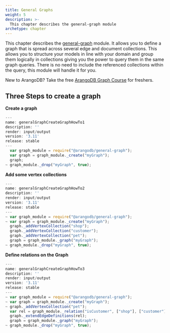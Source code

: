 ```yaml
---
title: General Graphs
weight: 5
description: >-
  This chapter describes the general-graph module
archetype: chapter
---
```

This chapter describes the [general-graph](../_index.md) module.
It allows you to define a graph that is spread across several edge and document collections.
This allows you to structure your models in line with your domain and group them logically in collections giving you the power to query them in the same graph queries.
There is no need to include the referenced collections within the query, this module will handle it for you.

New to ArangoDB? Take the free
[ArangoDB Graph Course](https://www.arangodb.com/arangodb-graph-course)
for freshers.

## Three Steps to create a graph

**Create a graph**

```js
---
name: generalGraphCreateGraphHowTo1
description: ''
render: input/output
version: '3.11'
release: stable
---
  var graph_module = require("@arangodb/general-graph");
  var graph = graph_module._create("myGraph");
  graph;
~ graph_module._drop("myGraph", true);
```

**Add some vertex collections**

```js
---
name: generalGraphCreateGraphHowTo2
description: ''
render: input/output
version: '3.11'
release: stable
---
~ var graph_module = require("@arangodb/general-graph");
~ var graph = graph_module._create("myGraph");
  graph._addVertexCollection("shop");
  graph._addVertexCollection("customer");
  graph._addVertexCollection("pet");
  graph = graph_module._graph("myGraph");
~ graph_module._drop("myGraph", true);
```

**Define relations on the Graph**

```js
---
name: generalGraphCreateGraphHowTo3
description: ''
render: input/output
version: '3.11'
release: stable
---
~ var graph_module = require("@arangodb/general-graph");
~ var graph = graph_module._create("myGraph");
~ graph._addVertexCollection("pet");
  var rel = graph_module._relation("isCustomer", ["shop"], ["customer"]);
  graph._extendEdgeDefinitions(rel);
  graph = graph_module._graph("myGraph");
~ graph_module._drop("myGraph", true);
```
